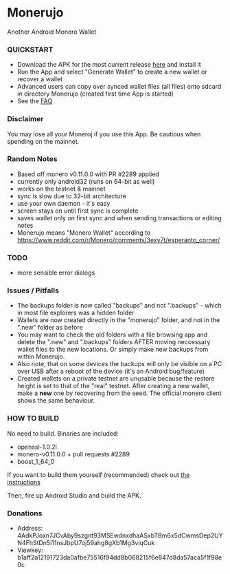 # Monerujo
Another Android Monero Wallet

### QUICKSTART
- Download the APK for the most current release [here](https://github.com/m2049r/xmrwallet/releases) and install it
- Run the App and select "Generate Wallet" to create a new wallet or recover a wallet
- Advanced users can copy over synced wallet files (all files) onto sdcard in directory Monerujo (created first time App is started)
- See the [FAQ](doc/FAQ.md)

### Disclaimer
You may lose all your Moneroj if you use this App. Be cautious when spending on the mainnet.

### Random Notes
- Based off monero v0.11.0.0 with PR #2289 applied
- currently only android32 (runs on 64-bit as well)
- works on the testnet & mainnet
- sync is slow due to 32-bit architecture
- use your own daemon - it's easy
- screen stays on until first sync is complete
- saves wallet only on first sync and when sending transactions or editing notes
- Monerujo means "Monero Wallet" according to https://www.reddit.com/r/Monero/comments/3exy7t/esperanto_corner/

### TODO
- more sensible error dialogs

### Issues / Pitfalls
- The backups folder is now called "backups" and not ".backups" - which in most file explorers was a hidden folder
- Wallets are now created directly in the "monerujo" folder, and not in the ".new" folder as before
- You may want to check the old folders with a file browsing app and delete the ".new" and ".backups" folders AFTER moving neccessary wallet files to the new locations. Or simply make new backups from within Monerujo.
- Also note, that on some devices the backups will only be visible on a PC over USB after a reboot of the device (it's an Android bug/feature)
- Created wallets on a private testnet are unusable because the restore height is set to that
of the "real" testnet.  After creating a new wallet, make a **new** one by recovering from the seed.
The official monero client shows the same behaviour.

### HOW TO BUILD
No need to build. Binaries are included:

- openssl-1.0.2l
- monero-v0.11.0.0 + pull requests #2289
- boost_1_64_0

If you want to build them yourself (recommended) check out [the instructions](doc/BUILDING-external-libs.md)

Then, fire up Android Studio and build the APK.

### Donations
- Address: 4AdkPJoxn7JCvAby9szgnt93MSEwdnxdhaASxbTBm6x5dCwmsDep2UYN4FhStDn5i11nsJbpU7oj59ahg8gXb1Mg3viqCuk
- Viewkey: b1aff2a12191723da0afbe75516f94dd8b068215f6e847d8da57aca5f1f98e0c
